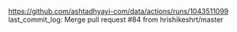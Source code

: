 https://github.com/ashtadhyayi-com/data/actions/runs/1043511099
last_commit_log: Merge pull request #84 from hrishikeshrt/master